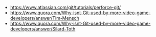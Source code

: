- https://www.atlassian.com/git/tutorials/perforce-git/
- https://www.quora.com/Why-isnt-Git-used-by-more-video-game-developers/answer/Tim-Mensch
- https://www.quora.com/Why-isnt-Git-used-by-more-video-game-developers/answer/Silard-Toth

